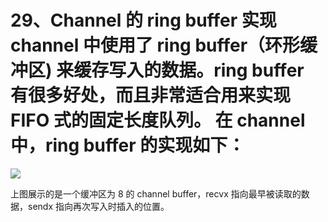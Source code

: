 # 29、Channel 的 ring buffer 实现channel 中使用了 ring buffer（环形缓冲区) 来缓存写入的数据。ring  buffer 有很多好处，而且非常适合用来实现 FIFO 式的固定长度队列。 在 channel 中，ring buffer 的实现如下：

![](https://image-1302243118.cos.ap-beijing.myqcloud.com/img/_20220217140533.png)

上图展示的是一个缓冲区为 8 的 channel buffer，recvx 指向最早被读取的数 据，sendx 指向再次写入时插入的位置。


